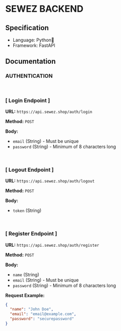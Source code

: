 # SEWEZ BACKEND

## Specification

- Language: Python🐍
- Framework: FastAPI

## Documentation

### AUTHENTICATION

<br>

### [ Login Endpoint ]

**URL:** `https://api.sewez.shop/auth/login`

**Method:** `POST`

**Body:**

- `email` (String) - Must be unique
- `password` (String) - Minimum of 8 characters long

<br>

### [ Logout Endpoint ]

**URL:** `https://api.sewez.shop/auth/logout`

**Method:** `POST`

**Body:**

- `token` (String)

<br>

### [ Register Endpoint ]

**URL:** `https://api.sewez.shop/auth/register`

**Method:** `POST`

**Body:**

- `name` (String)
- `email` (String) - Must be unique
- `password` (String) - Minimum of 8 characters long

**Request Example:**

```json
{
  "name": "John Doe",
  "email": "email@example.com",
  "password": "securepassword"
}
```
